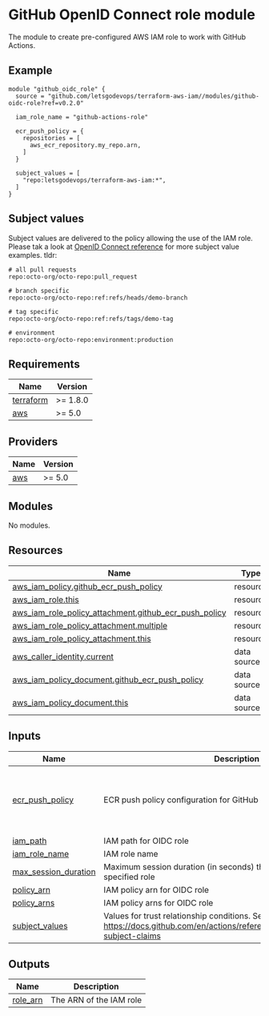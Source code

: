 # GitHub OpenID Connect role module

The module to create pre-configured AWS IAM role to work with GitHub Actions.

## Example

```hcl
module "github_oidc_role" {
  source = "github.com/letsgodevops/terraform-aws-iam//modules/github-oidc-role?ref=v0.2.0"

  iam_role_name = "github-actions-role"

  ecr_push_policy = {
    repositories = [
      aws_ecr_repository.my_repo.arn,
    ]
  }

  subject_values = [
    "repo:letsgodevops/terraform-aws-iam:*",
  ]
}
```

## Subject values

Subject values are delivered to the policy allowing the use of the IAM role. Please tak a look at [OpenID Connect reference](https://docs.github.com/en/actions/reference/security/oidc#example-subject-claims) for more subject value examples. tldr:

```
# all pull requests
repo:octo-org/octo-repo:pull_request

# branch specific
repo:octo-org/octo-repo:ref:refs/heads/demo-branch

# tag specific
repo:octo-org/octo-repo:ref:refs/tags/demo-tag

# environment
repo:octo-org/octo-repo:environment:production
```

<!-- BEGIN_TF_DOCS -->
## Requirements

| Name | Version |
|------|---------|
| <a name="requirement_terraform"></a> [terraform](#requirement\_terraform) | >= 1.8.0 |
| <a name="requirement_aws"></a> [aws](#requirement\_aws) | >= 5.0 |

## Providers

| Name | Version |
|------|---------|
| <a name="provider_aws"></a> [aws](#provider\_aws) | >= 5.0 |

## Modules

No modules.

## Resources

| Name | Type |
|------|------|
| [aws_iam_policy.github_ecr_push_policy](https://registry.terraform.io/providers/hashicorp/aws/latest/docs/resources/iam_policy) | resource |
| [aws_iam_role.this](https://registry.terraform.io/providers/hashicorp/aws/latest/docs/resources/iam_role) | resource |
| [aws_iam_role_policy_attachment.github_ecr_push_policy](https://registry.terraform.io/providers/hashicorp/aws/latest/docs/resources/iam_role_policy_attachment) | resource |
| [aws_iam_role_policy_attachment.multiple](https://registry.terraform.io/providers/hashicorp/aws/latest/docs/resources/iam_role_policy_attachment) | resource |
| [aws_iam_role_policy_attachment.this](https://registry.terraform.io/providers/hashicorp/aws/latest/docs/resources/iam_role_policy_attachment) | resource |
| [aws_caller_identity.current](https://registry.terraform.io/providers/hashicorp/aws/latest/docs/data-sources/caller_identity) | data source |
| [aws_iam_policy_document.github_ecr_push_policy](https://registry.terraform.io/providers/hashicorp/aws/latest/docs/data-sources/iam_policy_document) | data source |
| [aws_iam_policy_document.this](https://registry.terraform.io/providers/hashicorp/aws/latest/docs/data-sources/iam_policy_document) | data source |

## Inputs

| Name | Description | Type | Default | Required |
|------|-------------|------|---------|:--------:|
| <a name="input_ecr_push_policy"></a> [ecr\_push\_policy](#input\_ecr\_push\_policy) | ECR push policy configuration for GitHub Actions OIDC role | <pre>object({<br/>    enabled         = optional(bool, true)<br/>    repository_arns = optional(list(string), ["*"])<br/>    kms_key_aliases = optional(list(string), ["alias/aws/ecr"])<br/>  })</pre> | `{}` | no |
| <a name="input_iam_path"></a> [iam\_path](#input\_iam\_path) | IAM path for OIDC role | `string` | `"/oidc/"` | no |
| <a name="input_iam_role_name"></a> [iam\_role\_name](#input\_iam\_role\_name) | IAM role name | `string` | n/a | yes |
| <a name="input_max_session_duration"></a> [max\_session\_duration](#input\_max\_session\_duration) | Maximum session duration (in seconds) that you want to set for the specified role | `number` | `3600` | no |
| <a name="input_policy_arn"></a> [policy\_arn](#input\_policy\_arn) | IAM policy arn for OIDC role | `string` | `null` | no |
| <a name="input_policy_arns"></a> [policy\_arns](#input\_policy\_arns) | IAM policy arns for OIDC role | `list(string)` | `[]` | no |
| <a name="input_subject_values"></a> [subject\_values](#input\_subject\_values) | Values for trust relationship conditions. See <https://docs.github.com/en/actions/reference/security/oidc#example-subject-claims> | `list(string)` | n/a | yes |

## Outputs

| Name | Description |
|------|-------------|
| <a name="output_role_arn"></a> [role\_arn](#output\_role\_arn) | The ARN of the IAM role |
<!-- END_TF_DOCS -->
